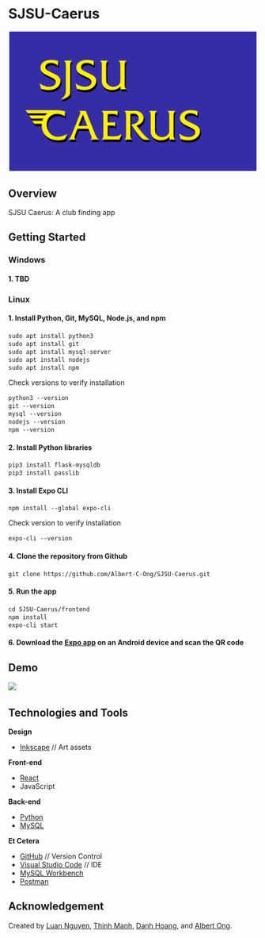 # SJSU-Caerus
<p align="center">
<img src="https://raw.githubusercontent.com/Albert-C-Ong/SJSU-Caerus/main/frontend/app/assets/SJSU_Caerus_logo_01.png" width=500>
</p>

## Overview
SJSU Caerus: A club finding app

## Getting Started
### Windows
#### 1. TBD

### Linux
#### 1. Install Python, Git, MySQL, Node.js, and npm
```
sudo apt install python3
sudo apt install git
sudo apt install mysql-server 
sudo apt install nodejs
sudo apt install npm
```
Check versions to verify installation
```
python3 --version
git --version
mysql --version
nodejs --version
npm --version
```
#### 2. Install Python libraries
```
pip3 install flask-mysqldb
pip3 install passlib
```
#### 3. Install Expo CLI
```
npm install --global expo-cli
```
Check version to verify installation
```
expo-cli --version
```
#### 4. Clone the repository from Github 
```
git clone https://github.com/Albert-C-Ong/SJSU-Caerus.git
```
#### 5. Run the app
```
cd SJSU-Caerus/frontend
npm install
expo-cli start
```
#### 6. Download the [Expo app](https://expo.io/) on an Android device and scan the QR code

## Demo
<img src="https://github.com/Albert-C-Ong/SJSU-Caerus/blob/main/Progress/Recommend.gif" width=250>

## Technologies and Tools

**Design**
* [Inkscape](https://inkscape.org/) // Art assets

**Front-end**
* [React](https://reactjs.org/)
* JavaScript

**Back-end**
* [Python](https://www.python.org/)
* [MySQL](https://www.mysql.com/)

**Et Cetera**
* [GitHub](https://github.com/) // Version Control
* [Visual Studio Code](https://code.visualstudio.com/) // IDE
* [MySQL Workbench](https://www.mysql.com/products/workbench/)
* [Postman](https://www.postman.com/)

## Acknowledgement

Created by [Luan Nguyen](https://github.com/luan-ng81), [Thinh Manh](https://github.com/TimManh), [Danh Hoang](https://github.com/ngocdanh1106), and [Albert Ong](https://github.com/Albert-C-Ong).

